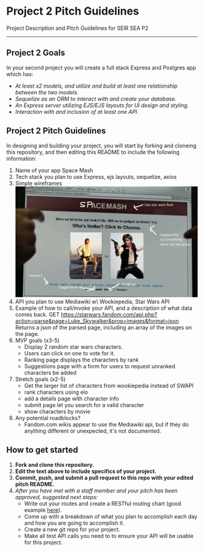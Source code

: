 # Project 2 Pitch Guidelines
Project Description and Pitch Guidelines for SEIR SEA P2

---
## Project 2 Goals

In your second project you will create a full stack Express and Postgres app which has:
- *At least x2 models, and utilize and build at least one relationship between the two models.*
- *Sequelize as an ORM to interact with and create your database.*
- *An Express server utilizing EJS/EJS layouts for UI design and styling.*
- *Interaction with and inclusion of at least one API.*

## Project 2 Pitch Guidelines

In designing and building your project, you will start by forking and cloneing this repository, and then editing this README to include the following information: 
1. Name of your app
Space Mash
2. Tech stack you plan to use
Express, ejs layouts, sequelize, axios
3. Simple wireframes
![spacemash](spacemash.jpg)
5. API you plan to use
Mediawiki w\ Wookiepedia, Star Wars API
6. Example of how to call/invoke your API, and a description of what data comes back. 
GET https://starwars.fandom.com/api.php?action=parse&page=Luke_Skywalker&prop=images&format=json
Returns a json of the parsed page, including an array of the images on the page.
7. MVP goals (x3-5)
    - Display 2 random star wars characters.
    - Users can click on one to vote for it.
    - Ranking page displays the characters by rank
    - Suggestions page with a form for users to request unranked characters be added
8. Stretch goals (x2-5)
    - Get the larger list of characters from wookiepedia instead of SWAPI
    - rank characters using elo
    - add a details page with character info
    - submit page let you search for a valid character
    - show characters by movie
9. Any potential roadblocks?
    - Fandom.com wikis appear to use the Mediawiki api, but if they do anything different or unexpected, it's not documented.

## How to get started
1. **Fork and clone this repository.**
2. **Edit the text above to include specifics of your project.**
3. **Commit, push, and submit a pull request to this repo with your edited pitch README.**
4. *After you have met with a staff member and your pitch has been approved, suggested next steps:*
      * Write out your routes and create a RESTful routing chart (good example [here](https://gk-hynes.github.io/restful-routes-chart/)).
      * Come up with a breakdown of what you plan to accomplish each day and how you are going to accomplish it.
      * Create a new git repo for your project. 
      * Make all test API calls you need to to ensure your API will be usable for this project. 
      




